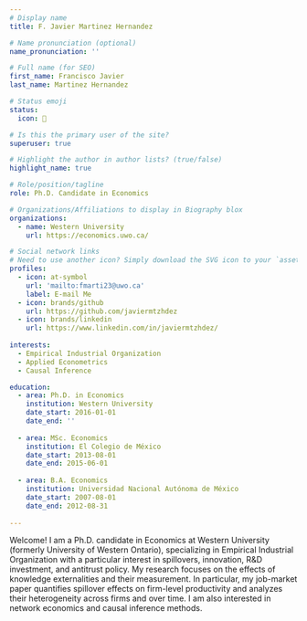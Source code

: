 ```yaml
---
# Display name
title: F. Javier Martinez Hernandez

# Name pronunciation (optional)
name_pronunciation: ''

# Full name (for SEO)
first_name: Francisco Javier
last_name: Martinez Hernandez

# Status emoji
status:
  icon: 🌮

# Is this the primary user of the site?
superuser: true

# Highlight the author in author lists? (true/false)
highlight_name: true

# Role/position/tagline
role: Ph.D. Candidate in Economics

# Organizations/Affiliations to display in Biography blox
organizations:
  - name: Western University
    url: https://economics.uwo.ca/

# Social network links
# Need to use another icon? Simply download the SVG icon to your `assets/media/icons/` folder.
profiles:
  - icon: at-symbol
    url: 'mailto:fmarti23@uwo.ca'
    label: E-mail Me
  - icon: brands/github
    url: https://github.com/javiermtzhdez
  - icon: brands/linkedin
    url: https://www.linkedin.com/in/javiermtzhdez/
  
interests:
  - Empirical Industrial Organization 
  - Applied Econometrics 
  - Causal Inference

education:
  - area: Ph.D. in Economics
    institution: Western University
    date_start: 2016-01-01
    date_end: ''
    
  - area: MSc. Economics
    institution: El Colegio de México
    date_start: 2013-08-01
    date_end: 2015-06-01
  
  - area: B.A. Economics
    institution: Universidad Nacional Autónoma de México
    date_start: 2007-08-01
    date_end: 2012-08-31
    
---
```



Welcome! I am a Ph.D. candidate in Economics at Western University (formerly University of Western Ontario), specializing in Empirical Industrial Organization with a particular interest in spillovers, innovation, R&D investment, and antitrust policy. My research focuses on the effects of knowledge externalities and their measurement. In particular, my job-market paper quantifies spillover effects on firm-level productivity and analyzes their heterogeneity across firms and over time. I am also interested in network economics and causal inference methods.
